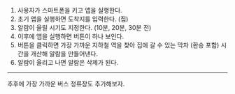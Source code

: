 1. 사용자가 스마트폰을 키고 앱을 실행한다.
2. 초기 앱을 실행하면 도착지를 입력한다. (집)
3. 알람이 울릴 시기도 지정한다. (10분, 20분, 30분 전)
4. 이후에 앱을 실행하면 버튼이 하나 보인다.
5. 버튼을 클릭하면 가장 가까운 지하철 역을 찾아 집에 갈 수 있는 막차 (환승 포함) 시간을 개산해 알람을 만들어낸다.
6. 알람이 울리고 나면 알람은 삭제가 된다.

-------------------------------------------------------------------------------------------
추후에 가장 가까운 버스 정류장도 추가해보자.